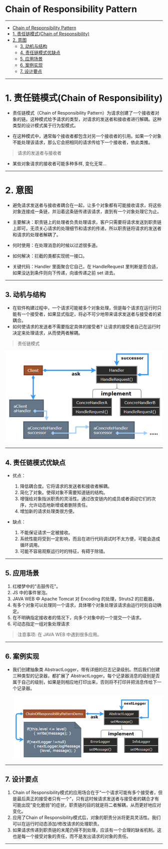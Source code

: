 # Chain of Responsibility Pattern

---

- [Chain of Responsibility Pattern](#chain-of-responsibility-pattern)
- [1. 责任链模式(Chain of Responsibility)](#1-责任链模式chain-of-responsibility)
- [2. 意图](#2-意图)
	- [3. 动机与结构](#3-动机与结构)
	- [4. 责任链模式优缺点](#4-责任链模式优缺点)
	- [5. 应用场景](#5-应用场景)
	- [6. 案例实现](#6-案例实现)
	- [7. 设计要点](#7-设计要点)

---
# 1. 责任链模式(Chain of Responsibility)

- 责任链模式（Chain of Responsibility Pattern）为请求创建了一个接收者对象的链。这种模式给予请求的类型，对请求的发送者和接收者进行解耦。这种类型的设计模式属于行为型模式。

- 在这种模式中，通常每个接收者都包含对另一个接收者的引用。如果一个对象不能处理该请求，那么它会把相同的请求传给下一个接收者，依此类推。

> 请求的发送者与接收者

- 某些对象请求的接收者可能多种多样, 变化无常...

---
# 2. 意图

- 避免请求发送者与接收者耦合在一起，让多个对象都有可能接收请求，将这些对象连接成一条链，并沿着这条链传递该请求，直到有一个对象处理它为止。

- 主要解决：职责链上的处理者负责处理请求，客户只需要将请求发送到职责链上即可，无须关心请求的处理细节和请求的传递，所以职责链将请求的发送者和请求的处理者解耦了。

- 何时使用：在处理消息的时候以过滤很多道。

- 如何解决：拦截的类都实现统一接口。

- 关键代码：Handler 里面聚合它自己，在 HandleRequest 里判断是否合适，如果没达到条件则向下传递，向谁传递之前 set 进去。

---
## 3. 动机与结构

- 在软件构建过程中，一个请求可能被多个对象处理，但是每个请求在运行时只能有一个接受者，如果显式指定，将必不可少地带来请求发送者与接受者的紧耦合。
- 如何使请求的发送者不需要指定具体的接受者? 让请求的接受者自己在运行时决定来处理请求，从而使两者解耦。
  
> 责任链模式

  ![责任链模式](img/责任链模式设计.png)

---
## 4. 责任链模式优缺点

- 优点： 
  1. 降低耦合度。它将请求的发送者和接收者解耦。 
  2. 简化了对象。使得对象不需要知道链的结构。
  3. 增强给对象指派职责的灵活性。通过改变链内的成员或者调动它们的次序，允许动态地新增或者删除责任。
  4. 增加新的请求处理类很方便。

- 缺点：
  1. 不能保证请求一定被接收。
  2. 系统性能将受到一定影响，而且在进行代码调试时不太方便，可能会造成循环调用。 
  3. 可能不容易观察运行时的特征，有碍于除错。

---
## 5. 应用场景

1. 红楼梦中的"击鼓传花"。 
2. JS 中的事件冒泡。 
3. JAVA WEB 中 Apache Tomcat 对 Encoding 的处理，Struts2 的拦截器，
4. 有多个对象可以处理同一个请求，具体哪个对象处理该请求由运行时刻自动确定。 
5. 在不明确指定接收者的情况下，向多个对象中的一个提交一个请求。 
6. 可动态指定一组对象处理请求

> 注意事项: 在 JAVA WEB 中遇到很多应用。

---
## 6. 案例实现

- 我们创建抽象类 AbstractLogger，带有详细的日志记录级别。然后我们创建三种类型的记录器，都扩展了 AbstractLogger。每个记录器消息的级别是否属于自己的级别，如果是则相应地打印出来，否则将不打印并把消息传给下一个记录器。

    ![案例](img/责任链模式案例.png)

---
## 7. 设计要点

1. Chain of Responsibility模式的应用场合在于“一个请求可能有多个接受者，但是最后真正的接受者只有一个”，只有这时候请求发送者与接受者的耦合才有可能出现“变化脆弱”的症状，职责链的目的就是将二者解耦，从而更好地应对变化。
2. 应用了Chain of Responsibility模式后，对象的职责分派将更具灵活性。我们可以在运行时动态添加/修改请求的处理职责。
3. 如果请求传递到职责链的末尾仍得不到处理，应该有一个合理的缺省机制。这也是每一个接受对象的责任，而不是发出请求的对象的责任。

---

